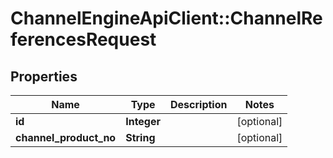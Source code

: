 # ChannelEngineApiClient::ChannelReferencesRequest

## Properties
Name | Type | Description | Notes
------------ | ------------- | ------------- | -------------
**id** | **Integer** |  | [optional] 
**channel_product_no** | **String** |  | [optional] 


